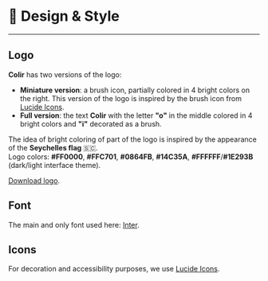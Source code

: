 # 🌈 Design & Style

---

## Logo

**Colir** has two versions of the logo:

- **Miniature version**: a brush icon, partially colored in 4 bright colors on the right. This version of the logo is inspired by the brush icon from [Lucide Icons](https://lucide.dev/icons/brush).
- **Full version**: the text **Colir** with the letter **"o"** in the middle colored in 4 bright colors and **"i"** decorated as a brush.

The idea of bright coloring of part of the logo is inspired by the appearance of the **Seychelles flag** 🇸🇨.\
Logo colors: **#FF0000**, **#FFC701**, **#0864FB**, **#14C35A**, **#FFFFFF**/**#1E293B** (dark/light interface theme).

[Download logo](https://drive.google.com/drive/folders/1F60xTbwwOsoaGR03LWg51GxRNs9wNPxc?usp=sharing).

## Font

The main and only font used here: [Inter](https://fonts.google.com/specimen/Inter).

## Icons

For decoration and accessibility purposes, we use [Lucide Icons](https://lucide.dev/).